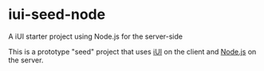 iui-seed-node
=============

A iUI starter project using Node.js for the server-side

This is a prototype "seed" project that uses [iUI](http://www.iui-js.org) on the client and [Node.js](http://nodejs.org) on the server.

